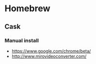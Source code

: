 # Homebrew

## Cask

### Manual install

* https://www.google.com/chrome/beta/
* http://www.mirovideoconverter.com/
